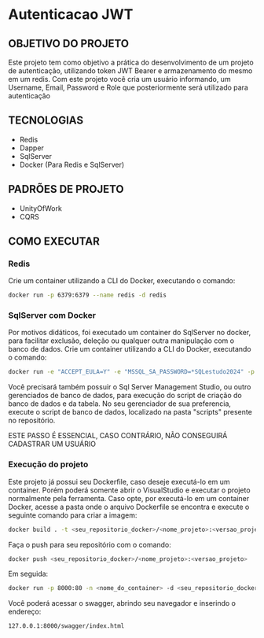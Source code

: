 # Autenticacao JWT

## OBJETIVO DO PROJETO
Este projeto tem como objetivo a prática do desenvolvimento de um projeto de autenticação, utilizando token JWT Bearer e armazenamento do mesmo em um redis. Com este projeto você cria um usuário informando, um Username, Email, Password e Role que posteriormente será utilizado para autenticação

## TECNOLOGIAS
 - Redis
 - Dapper
 - SqlServer
 - Docker (Para Redis e SqlServer)

## PADRÕES DE PROJETO
 - UnityOfWork
 - CQRS

## COMO EXECUTAR

### Redis
Crie um container utilizando a CLI do Docker, executando o comando:

```bash
docker run -p 6379:6379 --name redis -d redis
```

### SqlServer com Docker

Por motivos didáticos, foi executado um container do SqlServer no docker, para facilitar exclusão, deleção ou qualquer outra manipulação com o banco de dados.
Crie um container utilizando a CLI do Docker, executando o comando:

```bash
docker run -e "ACCEPT_EULA=Y" -e "MSSQL_SA_PASSWORD=*SQLestudo2024" -p 14444:1433 --name sql-estudo --hostname sql-estudo -d mcr.microsoft.com/mssql/server:2022-latest
```

Você precisará também possuir o Sql Server Management Studio, ou outro gerenciados de banco de dados, para execução do script de criação do banco de dados e da tabela.
No seu gerenciador de sua preferencia, execute o script de banco de dados, localizado na pasta "scripts" presente no repositório.

ESTE PASSO É ESSENCIAL, CASO CONTRÁRIO, NÃO CONSEGUIRÁ CADASTRAR UM USUÁRIO

### Execução do projeto
Este projeto já possui seu Dockerfile, caso deseje executá-lo em um container. Porém poderá somente abrir o VisualStudio e executar o projeto normalmente pela ferramenta. 
Caso opte, por executá-lo em um container Docker, acesse a pasta onde o arquivo Dockerfile se encontra e execute o seguinte comando para criar a imagem:

```bash
docker build . -t <seu_repositorio_docker>/<nome_projeto>:<versao_projeto>
```

Faça o push para seu repositório com o comando:

```bash
docker push <seu_repositorio_docker>/<nome_projeto>:<versao_projeto>
```

Em seguida:
```bash
docker run -p 8000:80 -n <nome_do_container> -d <seu_repositorio_docker>/<nome_projeto>:<versao_projeto>
```

Você poderá acessar o swagger, abrindo seu navegador e inserindo o endereço:

```bash
127.0.0.1:8000/swagger/index.html